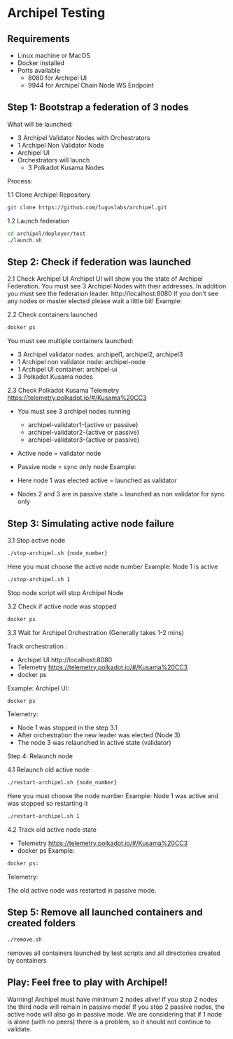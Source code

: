 # Archipel Testing

## Requirements

- Linux machine or MacOS
- Docker installed
- Ports available
    - 8080 for Archipel UI
    - 9944 for Archipel Chain Node WS Endpoint


## Step 1: Bootstrap a federation of 3 nodes

What will be launched:
- 3 Archipel Validator Nodes with Orchestrators
- 1 Archipel Non Validator Node
- Archipel UI
- Orchestrators will launch
    - 3 Polkadot Kusama Nodes

Process:

1.1 Clone Archipel Repository
```bash
git clone https://github.com/luguslabs/archipel.git
```
1.2 Launch federation
```bash
cd archipel/deployer/test 
./launch.sh
```

## Step 2: Check if federation was launched

2.1 Check Archipel UI
Archipel UI will show you the state of Archipel Federation. You must see 3 Archipel Nodes with their addresses. In addition you must see the federation leader.
http://localhost:8080
If you don’t see any nodes or master elected please wait a little bit!
Example:

2.2 Check containers launched
```bash
docker ps
```

You must see multiple containers launched:
- 3 Archipel validator nodes: archipel1, archipel2, archipel3
- 1 Archipel non validator node: archipel-node
- 1 Archipel UI container: archipel-ui
- 3 Polkadot Kusama nodes

2.3 Check Polkadot Kusama Telemetry
https://telemetry.polkadot.io/#/Kusama%20CC3

- You must see 3 archipel nodes running
    - archipel-validator1-{active or passive}
    - archipel-validator2-{active or passive}
    - archipel-validator3-{active or passive}
- Active node = validator node
- Passive node = sync only node
Example:

- Here node 1 was elected active = launched as validator
- Nodes 2 and 3 are in passive state = launched as non validator for sync only

## Step 3: Simulating active node failure

3.1 Stop active node 
```bash
./stop-archipel.sh {node_number} 
```
Here you must choose the active node number
Example: Node 1 is active
```bash
./stop-archipel.sh 1
```
Stop node script will stop Archipel Node

3.2 Check if active node was stopped

```bash
docker ps
```

3.3 Wait for Archipel Orchestration (Generally takes 1-2 mins)

Track orchestration :
- Archipel UI
http://localhost:8080
- Telemetry
https://telemetry.polkadot.io/#/Kusama%20CC3
- docker ps

Example:
Archipel UI:


```bash
docker ps
```

Telemetry:

- Node 1 was stopped in the step 3.1
- After orchestration the new leader was elected (Node 3)
- The node 3 was relaunched in active state (validator)

Step 4: Relaunch node

4.1 Relaunch old active node
```bash
./restart-archipel.sh {node_number}
```
Here you must choose the node number
Example: Node 1 was active and was stopped so restarting it
```bash
./restart-archipel.sh 1
```

4.2 Track old active node state

- Telemetry
https://telemetry.polkadot.io/#/Kusama%20CC3
- docker ps
Example:
```bash
docker ps:
```

Telemetry:

The old active node was restarted in passive mode.

## Step 5: Remove all launched containers and created folders
```bash
./remove.sh
```
 removes all containers launched by test scripts and all directories created by containers

## Play: Feel free to play with Archipel!
Warning! Archipel must have minimum 2 nodes alive! If you stop 2 nodes the third node will remain in passive mode! If you stop 2 passive nodes, the active node will also go in passive mode. 
We are considering that if 1 node is alone (with no peers) there is a problem, so it should not continue to validate.
